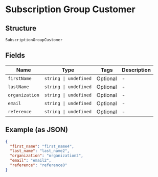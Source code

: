 
# Subscription Group Customer

## Structure

`SubscriptionGroupCustomer`

## Fields

| Name | Type | Tags | Description |
|  --- | --- | --- | --- |
| `firstName` | `string \| undefined` | Optional | - |
| `lastName` | `string \| undefined` | Optional | - |
| `organization` | `string \| undefined` | Optional | - |
| `email` | `string \| undefined` | Optional | - |
| `reference` | `string \| undefined` | Optional | - |

## Example (as JSON)

```json
{
  "first_name": "first_name4",
  "last_name": "last_name2",
  "organization": "organization2",
  "email": "email2",
  "reference": "reference0"
}
```


